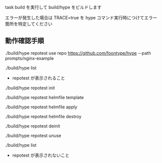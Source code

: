 task build を実行して build/hype をビルドします

エラーが発生した場合は TRACE=true を hype コマンド実行時につけてエラー箇所を特定してください

## 動作確認手順

./build/hype repotest use repo https://github.com/foontype/hype --path prompts/nginx-example

./build/hype list
  * repotest が表示されること

./build/hype repotest init

./build/hype repotest helmfile template

./build/hype repotest helmfile apply

./build/hype repotest helmfile destroy

./build/hype repotest deinit

./build/hype repotest unuse

./build/hype list
  * repotest が表示されないこと